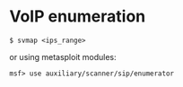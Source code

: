 # VoIP enumeration

```console
$ svmap <ips_range>
```

or using metasploit modules:
```console
msf> use auxiliary/scanner/sip/enumerator
```